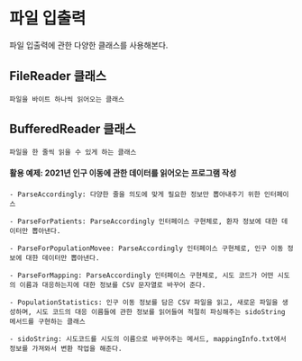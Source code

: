# 파일 입출력

파일 입출력에 관한 다양한 클래스를 사용해본다.

## FileReader 클래스

``파일을 바이트 하나씩 읽어오는 클래스``

## BufferedReader 클래스

``파일을 한 줄씩 읽을 수 있게 하는 클래스``

#### 활용 예제: 2021년 인구 이동에 관한 데이터를 읽어오는 프로그램 작성

``- ParseAccordingly: 다양한 줄을 의도에 맞게 필요한 정보만 뽑아내주기 위한 인터페이스``

``- ParseForPatients: ParseAccordingly 인터페이스 구현체로, 환자 정보에 대한 데이터만 뽑아낸다.``

``- ParseForPopulationMovee: ParseAccordingly 인터페이스 구현체로, 인구 이동 정보에 대한 데이터만 뽑아낸다.``

``- ParseForMapping: ParseAccordingly 인터페이스 구현체로, 시도 코드가 어떤 시도의 이름과 대응하는지에 대한 정보를 CSV 문자열로 바꾸어 준다.``

``- PopulationStatistics: 인구 이동 정보를 담은 CSV 파일을 읽고, 새로운 파일을 생성하며, 시도 코드의 대응 이름들에 관한 정보를 읽어들여 적절히 파싱해주는 sidoString 메서드를 구현하는 클래스``

``- sidoString: 시도코드를 시도의 이름으로 바꾸어주는 메서드, mappingInfo.txt에서 정보를 가져와서 변환 작업을 해준다.``

